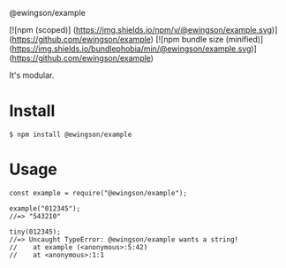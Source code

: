 @ewingson/example

[![npm (scoped)]
(https://img.shields.io/npm/v/@ewingson/example.svg)]
(https://github.com/ewingson/example)
[![npm bundle size (minified)]
(https://img.shields.io/bundlephobia/min/@ewingson/example.svg)]
(https://github.com/ewingson/example)

It's modular.

# Install

```
$ npm install @ewingson/example
```

# Usage

```
const example = require("@ewingson/example");

example("012345");
//=> "543210"

tiny(012345);
//=> Uncaught TypeError: @ewingson/example wants a string!
//    at example (<anonymous>:5:42)
//    at <anonymous>:1:1
  ```
